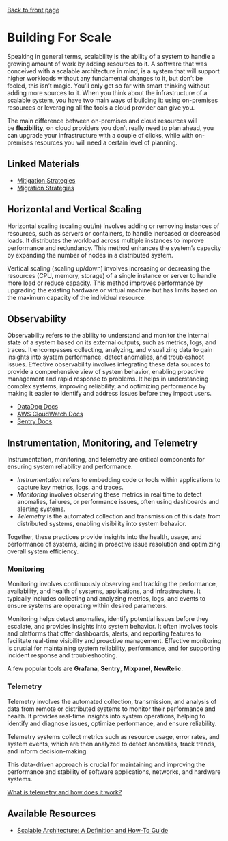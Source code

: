 [Back to front page](topics/backend-software-engineering/backend-software-engineering.md)

# Building For Scale

Speaking in general terms, scalability is the ability of a system to handle a growing amount of work by adding resources to it. A software that was conceived with a scalable architecture in mind, is a system that will support higher workloads without any fundamental changes to it, but don’t be fooled, this isn’t magic. You’ll only get so far with smart thinking without adding more sources to it. When you think about the infrastructure of a scalable system, you have two main ways of building it: using on-premises resources or leveraging all the tools a cloud provider can give you.

The main difference between on-premises and cloud resources will be **flexibility**, on cloud providers you don’t really need to plan ahead, you can upgrade your infrastructure with a couple of clicks, while with on-premises resources you will need a certain level of planning.

## Linked Materials

- [Mitigation Strategies](mitigation-strategies.md)
- [Migration Strategies](migration-strategies.md)

## Horizontal and Vertical Scaling

Horizontal scaling (scaling out/in) involves adding or removing instances of resources, such as servers or containers, to handle increased or decreased loads. It distributes the workload across multiple instances to improve performance and redundancy. This method enhances the system’s capacity by expanding the number of nodes in a distributed system.

Vertical scaling (scaling up/down) involves increasing or decreasing the resources (CPU, memory, storage) of a single instance or server to handle more load or reduce capacity. This method improves performance by upgrading the existing hardware or virtual machine but has limits based on the maximum capacity of the individual resource.

## Observability

Observability refers to the ability to understand and monitor the internal state of a system based on its external outputs, such as metrics, logs, and traces. It encompasses collecting, analyzing, and visualizing data to gain insights into system performance, detect anomalies, and troubleshoot issues. Effective observability involves integrating these data sources to provide a comprehensive view of system behavior, enabling proactive management and rapid response to problems. It helps in understanding complex systems, improving reliability, and optimizing performance by making it easier to identify and address issues before they impact users.

- [DataDog Docs](https://docs.datadoghq.com/)
- [AWS CloudWatch Docs](https://aws.amazon.com/cloudwatch/getting-started/)
- [Sentry Docs](https://docs.sentry.io/)

## Instrumentation, Monitoring, and Telemetry

Instrumentation, monitoring, and telemetry are critical components for ensuring system reliability and performance. 

- _Instrumentation_ refers to embedding code or tools within applications to capture key metrics, logs, and traces. 
- _Monitoring_ involves observing these metrics in real time to detect anomalies, failures, or performance issues, often using dashboards and alerting systems. 
- _Telemetry_ is the automated collection and transmission of this data from distributed systems, enabling visibility into system behavior. 

Together, these practices provide insights into the health, usage, and performance of systems, aiding in proactive issue resolution and optimizing overall system efficiency.

### Monitoring

Monitoring involves continuously observing and tracking the performance, availability, and health of systems, applications, and infrastructure. It typically includes collecting and analyzing metrics, logs, and events to ensure systems are operating within desired parameters. 

Monitoring helps detect anomalies, identify potential issues before they escalate, and provides insights into system behavior. It often involves tools and platforms that offer dashboards, alerts, and reporting features to facilitate real-time visibility and proactive management. Effective monitoring is crucial for maintaining system reliability, performance, and for supporting incident response and troubleshooting.

A few popular tools are **Grafana**, **Sentry**, **Mixpanel**, **NewRelic**.

### Telemetry

Telemetry involves the automated collection, transmission, and analysis of data from remote or distributed systems to monitor their performance and health. It provides real-time insights into system operations, helping to identify and diagnose issues, optimize performance, and ensure reliability. 

Telemetry systems collect metrics such as resource usage, error rates, and system events, which are then analyzed to detect anomalies, track trends, and inform decision-making. 

This data-driven approach is crucial for maintaining and improving the performance and stability of software applications, networks, and hardware systems.

[What is telemetry and how does it work?](https://www.techtarget.com/whatis/definition/telemetry)
## Available Resources

- [Scalable Architecture: A Definition and How-To Guide](https://www.sentinelone.com/blog/scalable-architecture/)